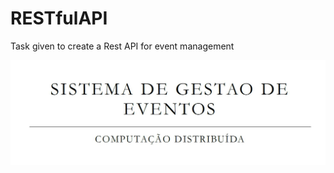 # RESTfulAPI
Task given to create a Rest API for event management

![](https://github.com/nunopontes06/RESTfulAPI/blob/d004e24ed680f59aa5b8f2f4e84b28419d01b7cc/RESTful%20API.JPG)
